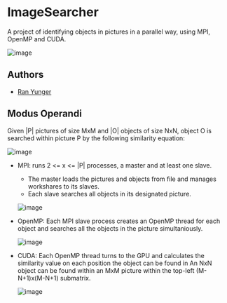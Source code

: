 # ImageSearcher

A project of identifying objects in pictures in a parallel way, using MPI, OpenMP and CUDA.

![image](https://user-images.githubusercontent.com/62587988/213797162-0b301f39-6ed4-44b6-8fba-270c0038c45e.png)

## Authors

- [Ran Yunger](https://github.com/RanYunger)

## Modus Operandi

Given |P| pictures of size MxM and |O| objects of size NxN, object O is searched within picture P by the following similarity equation:

![image](https://user-images.githubusercontent.com/62587988/213808016-fa93effc-2483-4fda-806a-a40d4c471d85.png)


- MPI: runs 2 <= x <= |P| processes, a master and at least one slave.
  -  The master loads the pictures and objects from file and manages workshares to its slaves.
  -  Each slave searches all objects in its designated picture.
  
  ![image](https://user-images.githubusercontent.com/62587988/213802847-1f2e69cb-7871-4472-ab79-0ed7ce83e3df.png)
  
- OpenMP: Each MPI slave process creates an OpenMP thread for each object and searches all the objects in the picture simultaniously.

  ![image](https://user-images.githubusercontent.com/62587988/213803898-98c0e5df-cd8e-4b8e-9ed3-2d4d34879730.png)
  
- CUDA: Each OpenMP thread turns to the GPU and calculates the similarity value on each position the object can be found in
  An NxN object can be found within an MxM picture within the top-left (M-N+1)x(M-N+1) submatrix.
  
  ![image](https://user-images.githubusercontent.com/62587988/213806795-5a6fe246-9b2e-4055-a9c4-d9b76503c391.png)
